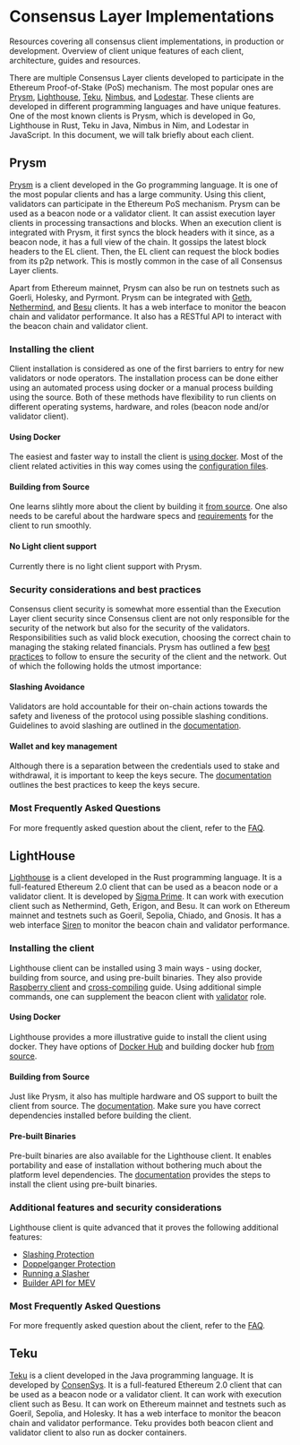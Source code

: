 # Consensus Layer Implementations

Resources covering all consensus client implementations, in production or development. Overview of client unique features of each client, architecture, guides and resources.

There are multiple Consensus Layer clients developed to participate in the Ethereum Proof-of-Stake (PoS) mechanism. The most popular ones are [Prysm](https://prysmaticlabs.com/), [Lighthouse](https://lighthouse-book.sigmaprime.io/), [Teku](https://consensys.io/teku), [Nimbus](https://nimbus.team/index.html), and [Lodestar](https://lodestar.chainsafe.io/). These clients are developed in different programming languages and have unique features. One of the most known clients is Prysm, which is developed in Go, Lighthouse in Rust, Teku in Java, Nimbus in Nim, and Lodestar in JavaScript. In this document, we will talk briefly about each client.

## Prysm

[Prysm](https://docs.prylabs.network/docs/getting-started) is a client developed in the Go programming language. It is one of the most popular clients and has a large community. Using this client, validators can participate in the Ethereum PoS mechanism. Prysm can be used as a beacon node or a validator client. It can assist execution layer clients in processing transactions and blocks. When an execution client is integrated with Prysm, it first syncs the block headers with it since, as a beacon node, it has a full view of the chain. It gossips the latest block headers to the EL client. Then, the EL client can request the block bodies from its p2p network. This is mostly common in the case of all Consensus Layer clients.

Apart from Ethereum mainnet, Prysm can also be run on testnets such as Goerli, Holesky, and Pyrmont. Prysm can be integrated with [Geth](https://geth.ethereum.org/), [Nethermind](https://www.nethermind.io/nethermind-client), and [Besu](https://besu.hyperledger.org/) clients. It has a web interface to monitor the beacon chain and validator performance. It also has a RESTful API to interact with the beacon chain and validator client.

### Installing the client

Client installation is considered as one of the first barriers to entry for new validators or node operators. The installation process can be done either using an automated process using docker or a manual process building using the source. Both of these methods have flexibility to run clients on different operating systems, hardware, and roles (beacon node and/or validator client).

#### Using Docker

The easiest and faster way to install the client is [using docker](https://docs.prylabs.network/docs/install/install-with-docker). Most of the client related activities in this way comes using the [configuration files](https://docs.prylabs.network/docs/install/install-with-docker#configure-ports-optional).

#### Building from Source

One learns slihtly more about the client by building it [from source](https://docs.prylabs.network/docs/install/install-with-bazel). One also needs to be careful about the hardware specs and [requirements](https://docs.prylabs.network/docs/install/install-with-bazel#review-system-requirements) for the client to run smoothly.

#### No Light client support

Currently there is no light client support with Prysm.

### Security considerations and best practices

Consensus client security is somewhat more essential than the Execution Layer client security since Consensus client are not only responsible for the security of the network but also for the security of the validators. Responsibilities such as valid block execution, choosing the correct chain to managing the staking related financials. Prysm has outlined a few [best practices](https://docs.prylabs.network/docs/security-best-practicespractices) to follow to ensure the security of the client and the network. Out of which the following holds the utmost importance:

#### Slashing Avoidance

Validators are hold accountable for their on-chain actions towards the safety and liveness of the protocol using possible slashing conditions. Guidelines to avoid slashing are outlined in the [documentation](https://docs.prylabs.network/docs/security-best-practices#slash-avoidance).

#### Wallet and key management

Although there is a separation between the credentials used to stake and withdrawal, it is important to keep the keys secure. The [documentation](https://docs.prylabs.network/docs/security-best-practices#slash-avoidance) outlines the best practices to keep the keys secure.

### Most Frequently Asked Questions

For more frequently asked question about the client, refer to the [FAQ](https://docs.prylabs.network/docs/faq).

## LightHouse

[Lighthouse](https://lighthouse-book.sigmaprime.io/) is a client developed in the Rust programming language. It is a full-featured Ethereum 2.0 client that can be used as a beacon node or a validator client. It is developed by [Sigma Prime](https://sigmaprime.io/). It can work with execution client such as Nethermind, Geth, Erigon, and Besu. It can work on Ethereum mainnet and testnets such as Goeril, Sepolia, Chiado, and Gnosis. It has a web interface [Siren](https://lighthouse-book.sigmaprime.io/lighthouse-ui.html) to monitor the beacon chain and validator performance.

### Installing the client

Lighthouse client can be installed using 3 main ways - using docker, building from source, and using pre-built binaries. They also provide [Raspberry client](https://lighthouse-book.sigmaprime.io/pi.html) and [cross-compiling](https://lighthouse-book.sigmaprime.io/cross-compiling.html) guide. Using additional simple commands, one can supplement the beacon client with [validator](https://lighthouse-book.sigmaprime.io/mainnet-validator.html) role.

#### Using Docker

Lighthouse provides a more illustrative guide to install the client using docker. They have options of [Docker Hub](https://lighthouse-book.sigmaprime.io/docker.html#docker-hub) and building docker hub [from source](https://lighthouse-book.sigmaprime.io/docker.html#building-the-docker-image).

#### Building from Source

Just like Prysm, it also has multiple hardware and OS support to built the client from source. The [documentation](https://lighthouse-book.sigmaprime.io/installation-source.html). Make sure you have correct dependencies installed before building the client.

#### Pre-built Binaries

Pre-built binaries are also available for the Lighthouse client. It enables portability and ease of installation without bothering much about the platform level dependencies. The [documentation](https://lighthouse-book.sigmaprime.io/installation-binaries.html) provides the steps to install the client using pre-built binaries.

### Additional features and security considerations

Lighthouse client is quite advanced that it proves the following additional features:

- [Slashing Protection](https://lighthouse-book.sigmaprime.io/faq.html#what-is-slashing-protection)
- [Doppelganger Protection](https://lighthouse-book.sigmaprime.io/validator-doppelganger.html#doppelganger-protection)
- [Running a Slasher](https://lighthouse-book.sigmaprime.io/slasher.html)
- [Builder API for MEV](https://lighthouse-book.sigmaprime.io/builders.html#maximal-extractable-value-mev)

### Most Frequently Asked Questions

For more frequently asked question about the client, refer to the [FAQ](https://lighthouse-book.sigmaprime.io/faq.html).

## Teku

[Teku](https://consensys.io/teku) is a client developed in the Java programming language. It is developed by [ConsenSys](https://consensys.net/). It is a full-featured Ethereum 2.0 client that can be used as a beacon node or a validator client. It can work with execution client such as Besu. It can work on Ethereum mainnet and testnets such as Goeril, Sepolia, and Holesky. It has a web interface to monitor the beacon chain and validator performance. Teku provides both beacon client and validator client to also run as docker containers.

